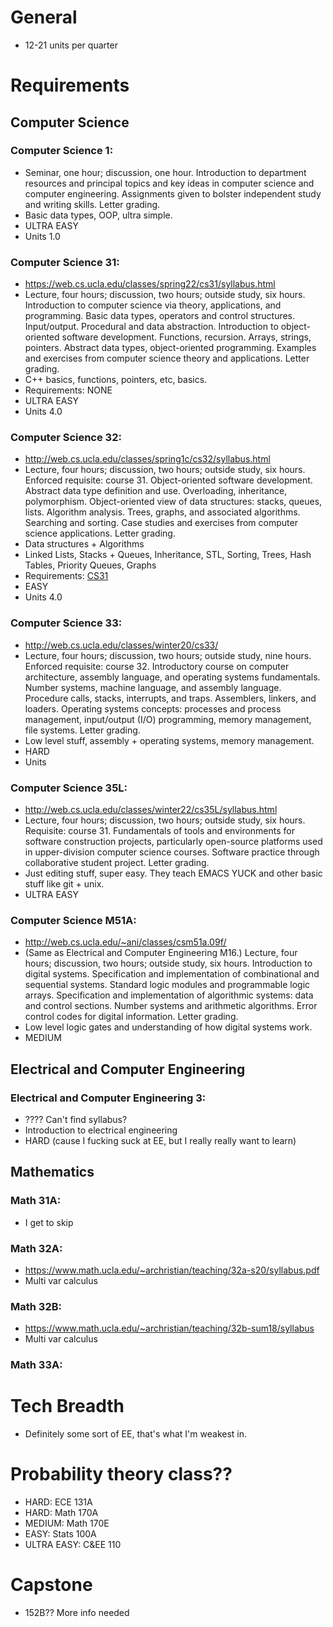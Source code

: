 # General

* 12-21 units per quarter

# Requirements

## Computer Science

### <a name="CS1"></a>Computer Science 1:
* Seminar, one hour; discussion, one hour. Introduction to department resources and principal topics and key ideas in computer science and computer engineering. Assignments given to bolster independent study and writing skills. Letter grading.
* Basic data types, OOP, ultra simple.
* ULTRA EASY
* Units 1.0

### <a name="CS31"></a>Computer Science 31:
* https://web.cs.ucla.edu/classes/spring22/cs31/syllabus.html
* Lecture, four hours; discussion, two hours; outside study, six hours. Introduction to computer science via theory, applications, and programming. Basic data types, operators and control structures. Input/output. Procedural and data abstraction. Introduction to object-oriented software development. Functions, recursion. Arrays, strings, pointers. Abstract data types, object-oriented programming. Examples and exercises from computer science theory and applications. Letter grading.
* C++ basics, functions, pointers, etc, basics.
* Requirements: NONE
* ULTRA EASY
* Units 4.0

### Computer Science 32: 
* http://web.cs.ucla.edu/classes/spring1c/cs32/syllabus.html
* Lecture, four hours; discussion, two hours; outside study, six hours. Enforced requisite: course 31. Object-oriented software development. Abstract data type definition and use. Overloading, inheritance, polymorphism. Object-oriented view of data structures: stacks, queues, lists. Algorithm analysis. Trees, graphs, and associated algorithms. Searching and sorting. Case studies and exercises from computer science applications. Letter grading.
* Data structures + Algorithms
* Linked Lists, Stacks + Queues, Inheritance, STL, Sorting, Trees, Hash Tables, Priority Queues, Graphs
* Requirements: [CS31](#CS31)
* EASY
* Units 4.0

### Computer Science 33:
* http://web.cs.ucla.edu/classes/winter20/cs33/
* Lecture, four hours; discussion, two hours; outside study, nine hours. Enforced requisite: course 32. Introductory course on computer architecture, assembly language, and operating systems fundamentals. Number systems, machine language, and assembly language. Procedure calls, stacks, interrupts, and traps. Assemblers, linkers, and loaders. Operating systems concepts: processes and process management, input/output (I/O) programming, memory management, file systems. Letter grading.
* Low level stuff, assembly + operating systems, memory management.
* HARD
* Units 

### Computer Science 35L:
* http://web.cs.ucla.edu/classes/winter22/cs35L/syllabus.html
* Lecture, four hours; discussion, two hours; outside study, six hours. Requisite: course 31. Fundamentals of tools and environments for software construction projects, particularly open-source platforms used in upper-division computer science courses. Software practice through collaborative student project. Letter grading.
* Just editing stuff, super easy. They teach EMACS YUCK and other basic stuff like git + unix.
* ULTRA EASY

### Computer Science M51A:
* http://web.cs.ucla.edu/~ani/classes/csm51a.09f/
* (Same as Electrical and Computer Engineering M16.) Lecture, four hours; discussion, two hours; outside study, six hours. Introduction to digital systems. Specification and implementation of combinational and sequential systems. Standard logic modules and programmable logic arrays. Specification and implementation of algorithmic systems: data and control sections. Number systems and arithmetic algorithms. Error control codes for digital information. Letter grading.
* Low level logic gates and understanding of how digital systems work.
* MEDIUM

## Electrical and Computer Engineering

### Electrical and Computer Engineering 3:
* ???? Can't find syllabus?
* Introduction to electrical engineering
* HARD (cause I fucking suck at EE, but I really really want to learn)

## Mathematics

### Math 31A:
* I get to skip

### Math 32A:
* https://www.math.ucla.edu/~archristian/teaching/32a-s20/syllabus.pdf
* Multi var calculus

### Math 32B:
* https://www.math.ucla.edu/~archristian/teaching/32b-sum18/syllabus
* Multi var calculus

### Math 33A:

# Tech Breadth
* Definitely some sort of EE, that's what I'm weakest in.

# Probability theory class??
* HARD: 			ECE 131A
* HARD: 			Math 170A
* MEDIUM: 		Math 170E
* EASY: 			Stats 100A
* ULTRA EASY: C&EE 110

# Capstone
* 152B?? More info needed
